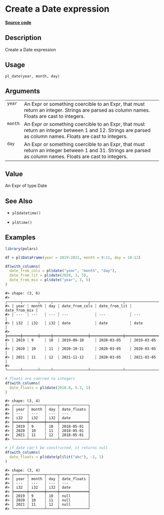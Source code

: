 

# Create a Date expression

[**Source code**](https://github.com/pola-rs/r-polars/tree/main/R/functions__lazy.R#L1184)

## Description

Create a Date expression

## Usage

<pre><code class='language-R'>pl_date(year, month, day)
</code></pre>

## Arguments

<table>
<tr>
<td style="white-space: nowrap; font-family: monospace; vertical-align: top">
<code id="pl_date_:_year">year</code>
</td>
<td>
An Expr or something coercible to an Expr, that must return an integer.
Strings are parsed as column names. Floats are cast to integers.
</td>
</tr>
<tr>
<td style="white-space: nowrap; font-family: monospace; vertical-align: top">
<code id="pl_date_:_month">month</code>
</td>
<td>
An Expr or something coercible to an Expr, that must return an integer
between 1 and 12. Strings are parsed as column names. Floats are cast to
integers.
</td>
</tr>
<tr>
<td style="white-space: nowrap; font-family: monospace; vertical-align: top">
<code id="pl_date_:_day">day</code>
</td>
<td>
An Expr or something coercible to an Expr, that must return an integer
between 1 and 31. Strings are parsed as column names. Floats are cast to
integers.
</td>
</tr>
</table>

## Value

An Expr of type Date

## See Also

<ul>
<li>

<code>pl$datetime()</code>

</li>
<li>

<code>pl$time()</code>

</li>
</ul>

## Examples

``` r
library(polars)

df = pl$DataFrame(year = 2019:2021, month = 9:11, day = 10:12)

df$with_columns(
  date_from_cols = pl$date("year", "month", "day"),
  date_from_lit = pl$date(2020, 3, 5),
  date_from_mix = pl$date("year", 3, 5)
)
```

    #> shape: (3, 6)
    #> ┌──────┬───────┬─────┬────────────────┬───────────────┬───────────────┐
    #> │ year ┆ month ┆ day ┆ date_from_cols ┆ date_from_lit ┆ date_from_mix │
    #> │ ---  ┆ ---   ┆ --- ┆ ---            ┆ ---           ┆ ---           │
    #> │ i32  ┆ i32   ┆ i32 ┆ date           ┆ date          ┆ date          │
    #> ╞══════╪═══════╪═════╪════════════════╪═══════════════╪═══════════════╡
    #> │ 2019 ┆ 9     ┆ 10  ┆ 2019-09-10     ┆ 2020-03-05    ┆ 2019-03-05    │
    #> │ 2020 ┆ 10    ┆ 11  ┆ 2020-10-11     ┆ 2020-03-05    ┆ 2020-03-05    │
    #> │ 2021 ┆ 11    ┆ 12  ┆ 2021-11-12     ┆ 2020-03-05    ┆ 2021-03-05    │
    #> └──────┴───────┴─────┴────────────────┴───────────────┴───────────────┘

``` r
# floats are coerced to integers
df$with_columns(
  date_floats = pl$date(2018.8, 5.3, 1)
)
```

    #> shape: (3, 4)
    #> ┌──────┬───────┬─────┬─────────────┐
    #> │ year ┆ month ┆ day ┆ date_floats │
    #> │ ---  ┆ ---   ┆ --- ┆ ---         │
    #> │ i32  ┆ i32   ┆ i32 ┆ date        │
    #> ╞══════╪═══════╪═════╪═════════════╡
    #> │ 2019 ┆ 9     ┆ 10  ┆ 2018-05-01  │
    #> │ 2020 ┆ 10    ┆ 11  ┆ 2018-05-01  │
    #> │ 2021 ┆ 11    ┆ 12  ┆ 2018-05-01  │
    #> └──────┴───────┴─────┴─────────────┘

``` r
# if date can't be constructed, it returns null
df$with_columns(
  date_floats = pl$date(pl$lit("abc"), -2, 1)
)
```

    #> shape: (3, 4)
    #> ┌──────┬───────┬─────┬─────────────┐
    #> │ year ┆ month ┆ day ┆ date_floats │
    #> │ ---  ┆ ---   ┆ --- ┆ ---         │
    #> │ i32  ┆ i32   ┆ i32 ┆ date        │
    #> ╞══════╪═══════╪═════╪═════════════╡
    #> │ 2019 ┆ 9     ┆ 10  ┆ null        │
    #> │ 2020 ┆ 10    ┆ 11  ┆ null        │
    #> │ 2021 ┆ 11    ┆ 12  ┆ null        │
    #> └──────┴───────┴─────┴─────────────┘
